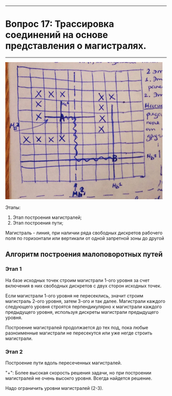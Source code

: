 ___
# Вопрос 17: Трассировка соединений на основе представления о магистралях.
___

![1](../resources/imgs/17/1.png)

Этапы:
1. Этап построения магистралей;
2. Этап построения пути;

Магистраль - линия, при наличии ряда свободных дискретов рабочего поля по горизонтали или вертикали от одной запретной зоны до другой

## Алгоритм построения малоповоротных путей

### Этап 1

На базе исходных точек строим магистрали 1-ого уровня за счет включения в них свободных дискретов с двух сторон исходных точек.

Если магистрали 1-ого уровня не пересеклись, значит строим магистраль 2-ого уровня, затем 3-ого и так далее. Магистрали каждого следующего уровня строятся перпендикулярно к магистрали каждого предыдущего уровня, используя дискреты магистрали предыдущего уровня.

Построение магистралей продолжается до тех под, пока любые разноименные магистрали не пересекутся или уже негде строить магистрали.

### Этап 2

Построение пути вдоль пересеченных магистралей.

"+": Более высокая скорость решения задачи, но при построении магистралей не очень высокго уровня. Всегда найдется решение.

Надо ограничить уровни магистралей (2-3).